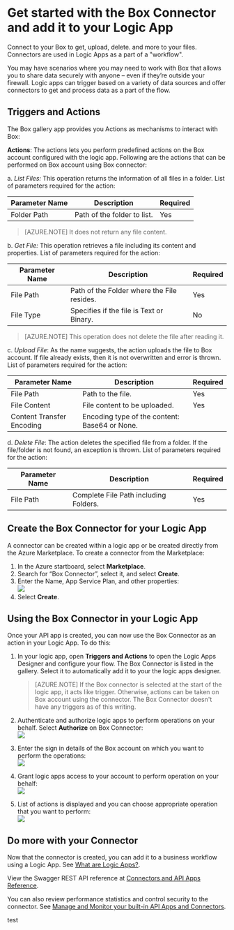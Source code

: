 <properties
   pageTitle="Using the Box Connector in Logic Apps | Microsoft Azure App Service"
   description="How to create and configure the Box Connector or API app and use it in a logic app in Azure App Service"
   services="app-service\logic"
   documentationCenter=".net,nodejs,java"
   authors="rajeshramabathiran"
   manager="dwrede"
   editor=""/>

<tags
   ms.service="app-service-logic"
   ms.devlang="multiple"
   ms.topic="article"
   ms.tgt_pltfrm="na"
   ms.workload="integration"
   ms.date="08/23/2015"
   ms.author="andalmia"/>

# Get started with the Box Connector and add it to your Logic App 
Connect to your Box to get, upload, delete. and more to your files. Connectors are used in Logic Apps as a part of a "workflow". 

You may have scenarios where you may need to work with Box that allows you to share data securely with anyone – even if they’re outside your firewall. Logic apps can trigger based on a variety of data sources and offer connectors to get and process data as a part of the flow.


## Triggers and Actions
The Box gallery app provides you Actions as mechanisms to interact with Box:

**Actions**: The actions lets you perform predefined actions on the Box account configured with the logic app. Following are the actions that can be performed on Box account using Box connector:

a. *List Files:* This operation returns the information of all files in a folder. List of parameters required for the action:  

Parameter Name | Description | Required
--- | --- | ---
Folder Path | Path of the folder to list. | Yes

> [AZURE.NOTE] It does not return any file content.

b. *Get File:* This operation retrieves a file including its content and properties. List of parameters required for the action:

Parameter Name | Description | Required
--- | --- | ---
File Path | Path of the Folder where the File resides. | Yes
File Type | Specifies if the file is Text or Binary. | No

> [AZURE.NOTE] This operation does not delete the file after reading it.


c. *Upload File*: As the name suggests, the action uploads the file to Box account. If file already exists, then it is not overwritten and error is thrown. List of parameters required for the action:

Parameter Name | Description | Required
--- | --- | ---
File Path | Path to the file. | Yes
File Content | File content to be uploaded. | Yes
Content Transfer Encoding | Encoding type of the content: Base64 or None. | 

d. *Delete File*: The action deletes the specified file from a folder. If the file/folder is not found, an exception is thrown. List of parameters required for the action:

Parameter Name | Description | Required
--- | --- | ---
File Path | Complete File Path including Folders. | Yes


## Create the Box Connector for your Logic App

A connector can be created within a logic app or be created directly from the Azure Marketplace. To create a connector from the Marketplace:  

1. In the Azure startboard, select **Marketplace**.
2. Search for “Box Connector”, select it, and select **Create**.
3. Enter the Name, App Service Plan, and other properties:  
	![][1]
4. Select **Create**.


## Using the Box Connector in your Logic App

Once your API app is created, you can now use the Box Connector as an action in your Logic App. To do this:

1. In your logic app, open **Triggers and Actions** to open the Logic Apps Designer and configure your flow. The Box Connector is listed in the gallery. Select it to automatically add it to your the logic apps designer.

	> [AZURE.NOTE] If the Box connector is selected at the start of the logic app, it acts like trigger. Otherwise, actions can be taken on Box account using the connector. The Box Connector doesn't have any triggers as of this writing.

2. Authenticate and authorize logic apps to perform operations on your behalf. Select **Authorize** on Box Connector:  
	![][2]

3. Enter the sign in details of the Box account on which you want to perform the operations:  
	![][3]

4. Grant logic apps access to your account to perform operation on your behalf:  
	![][4]

5. List of actions is displayed and you can choose appropriate operation that you want to perform:  
	![][5]

## Do more with your Connector
Now that the connector is created, you can add it to a business workflow using a Logic App. See [What are Logic Apps?](app-service-logic-what-are-logic-apps.md).

View the Swagger REST API reference at [Connectors and API Apps Reference](http://go.microsoft.com/fwlink/p/?LinkId=529766).

You can also review performance statistics and control security to the connector. See [Manage and Monitor your built-in API Apps and Connectors](app-service-logic-monitor-your-connectors.md).

<!--Image references-->
[1]: ./media/app-service-logic-connector-box/image_0.jpg
[2]: ./media/app-service-logic-connector-box/image_1.jpg
[3]: ./media/app-service-logic-connector-box/image_2.jpg
[4]: ./media/app-service-logic-connector-box/image_3.jpg
[5]: ./media/app-service-logic-connector-box/image_4.jpg

test
